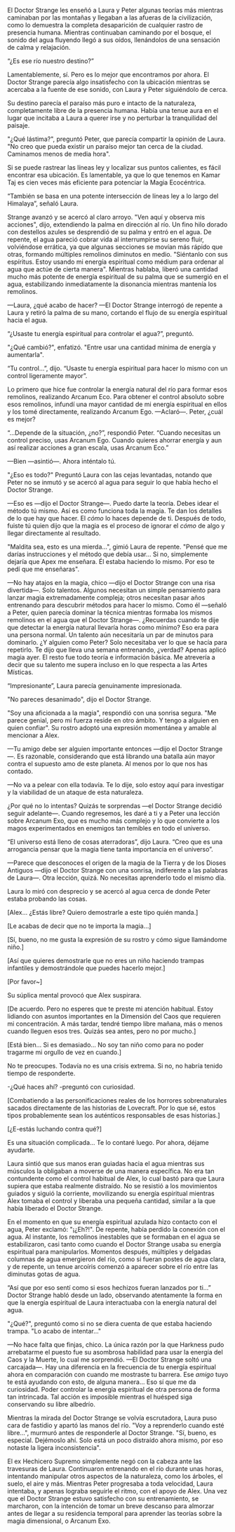 
El Doctor Strange les enseñó a Laura y Peter algunas teorías más mientras caminaban por las montañas y llegaban a las afueras de la civilización, como lo demuestra la completa desaparición de cualquier rastro de presencia humana. Mientras continuaban caminando por el bosque, el sonido del agua fluyendo llegó a sus oídos, llenándolos de una sensación de calma y relajación.

“¿Es ese río nuestro destino?”

Lamentablemente, sí. Pero es lo mejor que encontramos por ahora. El Doctor Strange parecía algo insatisfecho con la ubicación mientras se acercaba a la fuente de ese sonido, con Laura y Peter siguiéndolo de cerca.

Su destino parecía el paraíso más puro e intacto de la naturaleza, completamente libre de la presencia humana. Había una tenue aura en el lugar que incitaba a Laura a querer irse y no perturbar la tranquilidad del paisaje.

"¿Qué lástima?", preguntó Peter, que parecía compartir la opinión de Laura. "No creo que pueda existir un paraíso mejor tan cerca de la ciudad. Caminamos menos de media hora".

Si se puede rastrear las líneas ley y localizar sus puntos calientes, es fácil encontrar esa ubicación. Es lamentable, ya que lo que tenemos en Kamar Taj es cien veces más eficiente para potenciar la Magia Ecocéntrica.

“También se basa en una potente intersección de líneas ley a lo largo del Himalaya”, señaló Laura.

Strange avanzó y se acercó al claro arroyo. "Ven aquí y observa mis acciones", dijo, extendiendo la palma en dirección al río. Un fino hilo dorado con destellos azules se desprendió de su palma y entró en el agua. De repente, el agua pareció cobrar vida al interrumpirse su sereno fluir, volviéndose errática, ya que algunas secciones se movían más rápido que otras, formando múltiples remolinos diminutos en medio. "Siéntanlo con sus espíritus. Estoy usando mi energía espiritual como médium para ordenar al agua que actúe de cierta manera". Mientras hablaba, liberó una cantidad mucho más potente de energía espiritual de su palma que se sumergió en el agua, estabilizando inmediatamente la disonancia mientras mantenía los remolinos.

—Laura, ¿qué acabo de hacer? —El Doctor Strange interrogó de repente a Laura y retiró la palma de su mano, cortando el flujo de su energía espiritual hacia el agua.

“¿Usaste tu energía espiritual para controlar el agua?”, preguntó.

"¿Qué cambió?", enfatizó. "Entre usar una cantidad mínima de energía y aumentarla".

“Tu control…”, dijo. “Usaste tu energía espiritual para hacer lo mismo con un control ligeramente mayor”.

Lo primero que hice fue controlar la energía natural del río para formar esos remolinos, realizando Arcanum Eco. Para obtener el control absoluto sobre esos remolinos, infundí una mayor cantidad de mi energía espiritual en ellos y los tomé directamente, realizando Arcanum Ego. —Aclaró—. Peter, ¿cuál es mejor?

“…Depende de la situación, ¿no?”, respondió Peter. “Cuando necesitas un control preciso, usas Arcanum Ego. Cuando quieres ahorrar energía y aun así realizar acciones a gran escala, usas Arcanum Eco.”

—Bien —asintió—. Ahora inténtalo tú.

"¿Eso es todo?" Preguntó Laura con las cejas levantadas, notando que Peter no se inmutó y se acercó al agua para seguir lo que había hecho el Doctor Strange.

—Eso es —dijo el Doctor Strange—. Puedo darte la teoría. Debes idear el método tú mismo. Así es como funciona toda la magia. Te dan los detalles de lo que hay que hacer. El _cómo_ lo haces depende de ti. Después de todo, fuiste tú quien dijo que la magia es el proceso de ignorar el _cómo_ de algo y llegar directamente al resultado.

"Maldita sea, esto es una mierda...", gimió Laura de repente. "Pensé que me darías instrucciones y el método que debía usar... Si no, simplemente dejaría que Apex me enseñara. Él estaba haciendo lo mismo. Por eso te pedí que me enseñaras".

—No hay atajos en la magia, chico —dijo el Doctor Strange con una risa divertida—. Solo talentos. Algunos necesitan un simple pensamiento para lanzar magia extremadamente compleja; otros necesitan pasar años entrenando para descubrir métodos para hacer lo mismo. Como él —señaló a Peter, quien parecía dominar la técnica mientras formaba los mismos remolinos en el agua que el Doctor Strange—. ¿Recuerdas cuando te dije que detectar la energía natural llevaría horas como mínimo? Eso era para una persona normal. Un talento aún necesitaría un par de minutos para dominarlo. ¿Y alguien como Peter? Solo necesitaba ver lo que se hacía para repetirlo. Te dijo que lleva una semana entrenando, ¿verdad? Apenas aplicó magia ayer. El resto fue todo teoría e información básica. Me atrevería a decir que su talento me supera incluso en lo que respecta a las Artes Místicas.

“Impresionante”, Laura parecía genuinamente impresionada.

"No pareces desanimado", dijo el Doctor Strange.

"Soy una aficionada a la magia", respondió con una sonrisa segura. "Me parece genial, pero mi fuerza reside en otro ámbito. Y tengo a alguien en quien confiar". Su rostro adoptó una expresión momentánea y amable al mencionar a Alex.

—Tu amigo debe ser alguien importante entonces —dijo el Doctor Strange—. Es razonable, considerando que está librando una batalla aún mayor contra el supuesto amo de este planeta. Al menos por lo que nos has contado.

—No va a pelear con ella todavía. Te lo dije, solo estoy aquí para investigar y la viabilidad de un ataque de esta naturaleza.

¿Por qué no lo intentas? Quizás te sorprendas —el Doctor Strange decidió seguir adelante—. Cuando regresemos, les daré a ti y a Peter una lección sobre Arcanum Exo, que es mucho más complejo y lo que convierte a los magos experimentados en enemigos tan temibles en todo el universo.

“El universo está lleno de cosas aterradoras”, dijo Laura. “Creo que es una arrogancia pensar que la magia tiene tanta importancia en el universo”.

—Parece que desconoces el origen de la magia de la Tierra y de los Dioses Antiguos —dijo el Doctor Strange con una sonrisa, indiferente a las palabras de Laura—. Otra lección, quizá. No necesitas aprenderlo todo el mismo día.

Laura lo miró con desprecio y se acercó al agua cerca de donde Peter estaba probando las cosas.

[Alex... ¿Estás libre? Quiero demostrarle a este tipo quién manda.]

[Le acabas de decir que no te importa la magia…]

[Sí, bueno, no me gusta la expresión de su rostro y cómo sigue llamándome niño.]

[Así que quieres demostrarle que no eres un niño haciendo trampas infantiles y demostrándole que puedes hacerlo mejor.]

[Por favor~]

Su súplica mental provocó que Alex suspirara.

[De acuerdo. Pero no esperes que te preste mi atención habitual. Estoy lidiando con asuntos importantes en la Dimensión del Caos que requieren mi concentración. A más tardar, tendré tiempo libre mañana, más o menos cuando lleguen esos tres. Quizás sea antes, pero no por mucho.]

[Está bien… Si es demasiado… No soy tan niño como para no poder tragarme mi orgullo de vez en cuando.]

No te preocupes. Todavía no es una crisis extrema. Si no, no habría tenido tiempo de responderte.

-¿Qué haces ahí? -preguntó con curiosidad.

[Combatiendo a las personificaciones reales de los horrores sobrenaturales sacados directamente de las historias de Lovecraft. Por lo que sé, estos tipos probablemente sean los auténticos responsables de esas historias.]

[¿E-estás luchando contra qué?]

Es una situación complicada... Te lo contaré luego. Por ahora, déjame ayudarte.

Laura sintió que sus manos eran guiadas hacia el agua mientras sus músculos la obligaban a moverse de una manera específica. No era tan contundente como el control habitual de Alex, lo cual bastó para que Laura supiera que estaba realmente distraído. No se resistió a los movimientos guiados y siguió la corriente, movilizando su energía espiritual mientras Alex tomaba el control y liberaba una pequeña cantidad, similar a la que había liberado el Doctor Strange.

En el momento en que su energía espiritual azulada hizo contacto con el agua, Peter exclamó: "¡¿Eh?!". De repente, había perdido la conexión con el agua. Al instante, los remolinos inestables que se formaban en el agua se estabilizaron, casi tanto como cuando el Doctor Strange usaba su energía espiritual para manipularlos. Momentos después, múltiples y delgadas columnas de agua emergieron del río, como si fueran postes de agua clara, y de repente, un tenue arcoíris comenzó a aparecer sobre el río entre las diminutas gotas de agua.

“Así que por eso sentí como si esos hechizos fueran lanzados por ti…” Doctor Strange habló desde un lado, observando atentamente la forma en que la energía espiritual de Laura interactuaba con la energía natural del agua.

"¿Qué?", ​​preguntó como si no se diera cuenta de que estaba haciendo trampa. "Lo acabo de intentar..."

—No hace falta que finjas, chico. La única razón por la que Harkness pudo arrebatarme el puesto fue su asombrosa habilidad para usar la energía del Caos y la Muerte, lo cual me sorprendió. —El Doctor Strange soltó una carcajada—. Hay una diferencia en la frecuencia de tu energía espiritual ahora en comparación con cuando me mostraste tu barrera. Ese _amigo_ tuyo te está ayudando con esto, de alguna manera... Eso sí que me da curiosidad. Poder controlar la energía espiritual de otra persona de forma tan intrincada. Tal acción es imposible mientras el huésped siga conservando su libre albedrío.

Mientras la mirada del Doctor Strange se volvía escrutadora, Laura puso cara de fastidio y apartó las manos del río. "Voy a reprenderlo cuando esté libre...", murmuró antes de responderle al Doctor Strange. "Sí, bueno, es especial. Dejémoslo ahí. Solo está un poco distraído ahora mismo, por eso notaste la ligera inconsistencia".

El ex Hechicero Supremo simplemente negó con la cabeza ante las travesuras de Laura. Continuaron entrenando en el río durante unas horas, intentando manipular otros aspectos de la naturaleza, como los árboles, el suelo, el aire y más. Mientras Peter progresaba a toda velocidad, Laura intentaba, y apenas lograba seguirle el ritmo, con el apoyo de Alex. Una vez que el Doctor Strange estuvo satisfecho con su entrenamiento, se marcharon, con la intención de tomar un breve descanso para almorzar antes de llegar a su residencia temporal para aprender las teorías sobre la magia dimensional, o Arcanum Exo.